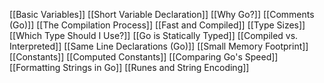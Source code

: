 [[Basic Variables]]
[[Short Variable Declaration]]
[[Why Go?]]
[[Comments (Go)]]
[[The Compilation Process]]
[[Fast and Compiled]]
[[Type Sizes]]
[[Which Type Should I Use?]]
[[Go is Statically Typed]]
[[Compiled vs. Interpreted]]
[[Same Line Declarations (Go)]]
[[Small Memory Footprint]]
[[Constants]]
[[Computed Constants]]
[[Comparing Go's Speed]]
[[Formatting Strings in Go]]
[[Runes and String Encoding]]

